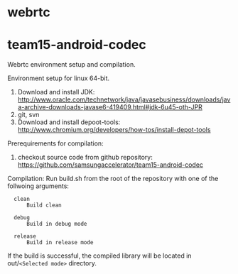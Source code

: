 webrtc
======

team15-android-codec
====================

Webrtc environment setup and compilation.

Environment setup for linux 64-bit.

1. Download and install JDK: http://www.oracle.com/technetwork/java/javasebusiness/downloads/java-archive-downloads-javase6-419409.html#jdk-6u45-oth-JPR
2. git, svn
3. Download and install depoot-tools: http://www.chromium.org/developers/how-tos/install-depot-tools

Prerequirements for compilation:

1. checkout source code from github repository: https://github.com/samsungaccelerator/team15-android-codec

Compilation:
Run build.sh from the root of the repository with one of the follwoing arguments:

      clean      
          Build clean
          
      debug      
          Build in debug mode
          
      release    
          Build in release mode

If the build is successful, the compiled library will be located in out/`<Selected mode>` directory. 